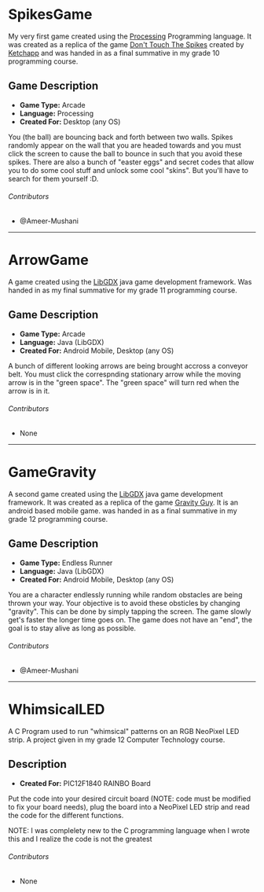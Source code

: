 # SpikesGame


My very first game created using the [Processing](https://processing.org/) Programming language.
It was created as a replica of the game [Don't Touch The Spikes](https://help.github.com/en/github/writing-on-github/basic-writing-and-formatting-syntax)
created by [Ketchapp](http://www.ketchappgames.com/) and was handed in as a final summative in my 
grade 10 programming course.

## Game Description

- **Game Type:** Arcade
- **Language:** Processing
- **Created For:** Desktop (any OS)

You (the ball) are bouncing back and forth between two walls. Spikes randomly appear on the
wall that you are headed towards and you must click the screen to cause the ball to bounce in 
such that you avoid these spikes. There are also a bunch of "easter eggs" and secret codes that
allow you to do some cool stuff and unlock some cool "skins". But you'll have to search for them 
yourself :D.

###### Contributors
- @Ameer-Mushani

______________________________________________________________________________________________________


# ArrowGame


A game created using the [LibGDX](https://libgdx.badlogicgames.com/) java game development framework.
Was handed in as my final summative for my grade 11 programming course.

## Game Description

- **Game Type:** Arcade
- **Language:** Java (LibGDX)
- **Created For:** Android Mobile, Desktop (any OS)

A bunch of different looking arrows are being brought accross a conveyor belt. You must click the 
correspnding stationary arrow while the moving arrow is in the "green space". The "green space" will
turn red when the arrow is in it.

###### Contributors
- None 

______________________________________________________________________________________________________


# GameGravity


A second game created using the [LibGDX](https://libgdx.badlogicgames.com/) java game development framework.
It was created as a replica of the game [Gravity Guy](https://en.wikipedia.org/wiki/Gravity_Guy).
It is an android based mobile game. was handed in as a final summative in my grade 12 programming course.

## Game Description

- **Game Type:** Endless Runner
- **Language:** Java (LibGDX)
- **Created For:** Android Mobile, Desktop (any OS)

You are a character endlessly running while random obstacles are being thrown your way. Your
objective is to avoid these obsticles by changing "gravity". This can be done by simply tapping 
the screen. The game slowly get's faster the longer time goes on. The game does not have an "end",
the goal is to stay alive as long as possible.

###### Contributors
- @Ameer-Mushani
______________________________________________________________________________________________________


# WhimsicalLED


A C Program used to run "whimsical" patterns on an RGB NeoPixel LED strip. A project given in my grade 12
Computer Technology course.

## Description

- **Created For:** PIC12F1840 RAINBO Board

Put the code into your desired circuit board (NOTE: code must be modified to fix your board needs),
plug the board into a NeoPixel LED strip and read the code for the different functions.

NOTE: I was complelety new to the C programming language when I wrote this and I realize the code is not the greatest

###### Contributors
- None



